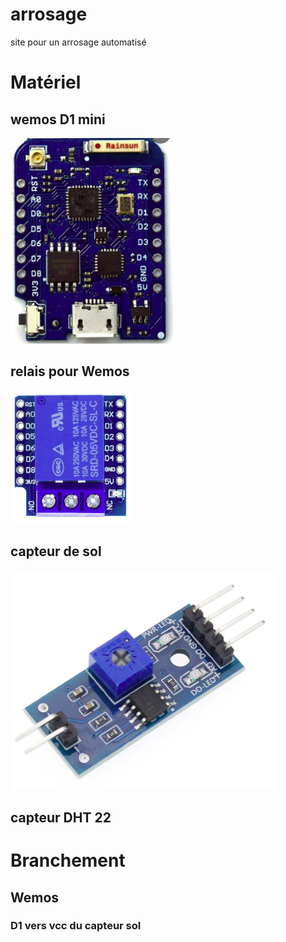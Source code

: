 # arrosage
site pour un arrosage automatisé


# Matériel

## wemos D1 mini
![wemos](https://github.com/rfcniblon/arrosage/blob/main/img/wemos.png?raw=true)

## relais pour Wemos
![relais](https://github.com/rfcniblon/arrosage/blob/main/img/relais.png?raw=true)

## capteur de sol
![capteur sol](https://github.com/rfcniblon/arrosage/blob/main/img/sol.png?raw=true)

## capteur DHT 22


# Branchement 
## Wemos
### D1 vers vcc du capteur sol
